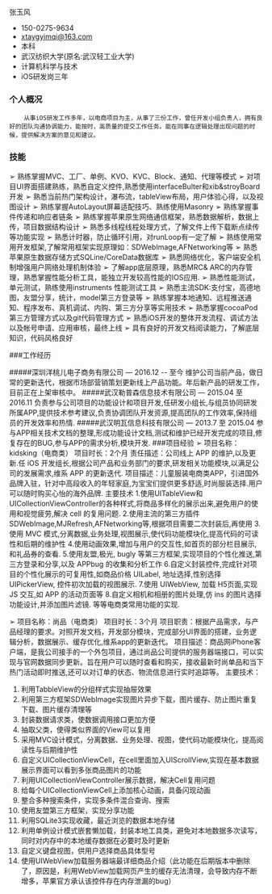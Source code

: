 张玉风

* 150-0275-9634
* xtaygyimqi@163.com
* 本科
* 武汉纺织大学(原名:武汉轻工业大学)
* 计算机科学与技术
* iOS研发岗三年
### 个人概况
        从事iOS研发工作多年，以电商项目为主，从事了三份工作，曾任开发小组负责人，拥有良好的团队沟通协调能力，能按时，高质量的提交工作任务。能在同事在逻辑处理出现问题的时候，提供解决方案的意见和建议。
        
### 技能
➢	熟练掌握MVC、工厂、单例、KVO、KVC、Block、通知、代理等模式
➢	对项目UI界面搭建熟练，熟悉自定义控件,熟悉使用interfaceBulter和xib&stroyBoard开发
➢	熟悉当前热门架构设计，瀑布流，tableView布局，用户体验心得，以及视图设计
➢	熟练掌握AutoLayout屏幕适配技巧、熟练使用Masonry
➢	熟练掌握事件传递和响应者链条
➢	熟练掌握苹果原生网络通信框架，熟悉数据解析，数据上传，项目数据结构设计
➢	熟悉多线程线程处理方式，了解文件上传下载断点续传等功能实现
➢	熟悉计时器，防止循环引用，对runLoop有一定了解 
➢	熟练使用常用开发框架,了解常用框架实现原理如：SDWebImage,AFNetworking等
➢	熟悉苹果原生数据存储方式SQLine/CoreData数据库
➢	熟悉网络优化，客户端安全机制增强用户网络处理机制体验
➢	了解app底层原理，熟悉MRC& ARC的内存管理，熟悉掌握性能分析工具，能独立开发较高性能的IOS应用.
➢	熟悉性能测试，单元测试，熟练使用instruments 性能测试工具
➢	熟悉主流SDK:支付宝，高德地图，友盟分享，统计，model第三方登录等
➢	熟练掌握本地通知、远程推送通知、程序发布、真机调试、内购、第三方分享等实用技术
➢	熟悉掌握cocoaPod第三方管理方式以及git代码管理方式
➢	熟悉iOS开发的整体开发流程、调试方法以及帐号申请、应用审核，最终上线
➢	具有良好的开发文档阅读能力，了解底层知识，代码风格良好





###工作经历

#####深圳洋桃儿电子商务有限公司 — 2016.12 -- 至今
维护公司当前产品，做日常的更新迭代，根据市场部营销策划更新线上产品功能。年后新产品的研发工作，目前正在上架审核中。
#####武汉勒普森信息技术有限公司 — 2015.04 至 2016.11
负责参与公司项目的功能设计和项目开发,任研发小组长,与组员协同研发所属APP,提供技术参考建议,负责协调团队开发资源,提高团队的工作效率,保持组员的开发效率和热情.
#####武汉明瓦信息科技有限公司 — 2013.7 至  2015.04
	参与APP相关技术文档的整理,形成功能设计文档,测试和维护已经开发完成的项目,修复存在的BUG,参与APP的需求分析,模块开发.
###项目经验
➢	项目名称：kidsking（电商类）                    项目时长：2个月
责任描述：公司线上 APP 的维护,以及更新.任 iOS 开发组长,根据公司产品和业务部门的要求,研发相关功能模块,以满足公司的发展需求,维系 APP 的更新迭代.
项目描述：儿童服装电商类APP，引进国外品牌入驻，针对中高段收入的年轻家庭,为宝宝们提供更多舒适,时尚服装选择.用户可以随时购买心怡的海外品牌.
主要技术
1.使用UITableView和 UICollectionViewController的各种样式,将商品多样化的展示出来,避免用户的使用和视觉疲劳,解决 cell 的复用问题.
        2.使用主流的第三方插件SDWebImage,MJRefresh,AFNetworking等,根据项目需要二次封装后,再使用
        3.使用 MVC 模式,分离数据,业务处理,视图展示,使代码功能模块化,提高代码的可读性和后期的维护性
       4.使用动画效果,增加与用户的交互性,如首页的部分栏目展示,和礼品券的查看.
       5.使用友盟,极光, bugly 等第三方框架,实现项目的个性化推送,第三方登录和分享,以及 APPbug 的收集和分析工作
         6.自定义封装控件,完成针对项目的个性化展示的可复用性,如商品价格 UILabel, 地址选择,性别选择UIPickerView, 控件初次加载的视图展示.
         7.使用 UIWebView, 加载 H5页面,实现 JS 交互,如 APP 的活动页面等
         8.自定义相机和相册的图片处理,仿 ins 的图片选择功能设计,并添加图片滤镜.
等等电商类常用功能的实现.


➢	项目名称：尚品（电商类）  	 项目时长：3个月 
项目职责：根据产品需求，与产品经理的要求。对照开发文档，开发部分模块，完成部分UI界面的搭建，业务逻辑分析，数据展示、缓存优化,维系app的更新迭代。
项目描述：商品网iPhone客户端，是我公司接手的一个外包项目，通过尚品公司提供的服务器端接口，可以实现与官网数据同步更新。旨在用户可以随时查看和购买，接收最新时尚单品和当下热门活动即时推送,还可以对订单的状态、物流信息进行实时追踪等。
主要技术：
1.	利用TabbleView的分组样式实现抽屉效果
2.	利用第三方框架SDWebImage实现图片异步下载，图片缓存、防止图片重复下载、图片缓存清理等
3.	封装数据请求类，使数据调用接口更加方便
4.	抽取父类，使得类似界面的View可以复用
5.	采用MVC设计模式，分离数据、业务处理、视图，使代码功能模块化，提高阅读性与后期维护性
6.	自定义UICollectionViewCell，在cell里面加入UIScrollView,实现在基本数据展示界面可以看到多张商品图片的功能
7.	利用UICollectionViewController展示数据，解决Cell复用问题
8.	给每个UICollectionViewCell上添加核心动画，具备闪现动画
9.	整合多种搜索条件，实现多条件混合查询、搜索
10.	使用友盟第三方框架，实现分享功能
11.	利用SQLite3实现收藏，最近浏览的数据本地存储
12.	利用单例设计模式嵌套懒加载，封装本地工具类，避免对本地数据多次读写，同时对内存中的本地缓存数据在必要时及时更新
13.	自定义键盘视图，供用户选择商品具体型号
14.	使用UIWebView加载服务器端最详细商品介绍（此功能在后期版本中删除了，原因是，利用WebView加载网页产生的缓存无法清理，会导致内存不断增多，苹果官方承认该控件存在内存泄漏的bug）
		

